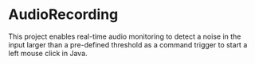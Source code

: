 # AudioRecording

This project enables real-time audio monitoring to detect a noise in the input larger than a pre-defined threshold 
as a command trigger to start a left mouse click in Java. 
